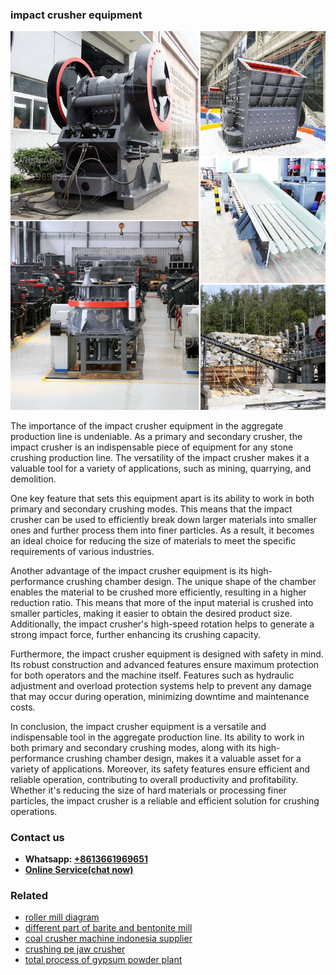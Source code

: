<h3>impact crusher equipment</h3><img src='1708408207.jpg' alt=''><p>The importance of the impact crusher equipment in the aggregate production line is undeniable. As a primary and secondary crusher, the impact crusher is an indispensable piece of equipment for any stone crushing production line. The versatility of the impact crusher makes it a valuable tool for a variety of applications, such as mining, quarrying, and demolition.</p><p>One key feature that sets this equipment apart is its ability to work in both primary and secondary crushing modes. This means that the impact crusher can be used to efficiently break down larger materials into smaller ones and further process them into finer particles. As a result, it becomes an ideal choice for reducing the size of materials to meet the specific requirements of various industries.</p><p>Another advantage of the impact crusher equipment is its high-performance crushing chamber design. The unique shape of the chamber enables the material to be crushed more efficiently, resulting in a higher reduction ratio. This means that more of the input material is crushed into smaller particles, making it easier to obtain the desired product size. Additionally, the impact crusher's high-speed rotation helps to generate a strong impact force, further enhancing its crushing capacity.</p><p>Furthermore, the impact crusher equipment is designed with safety in mind. Its robust construction and advanced features ensure maximum protection for both operators and the machine itself. Features such as hydraulic adjustment and overload protection systems help to prevent any damage that may occur during operation, minimizing downtime and maintenance costs.</p><p>In conclusion, the impact crusher equipment is a versatile and indispensable tool in the aggregate production line. Its ability to work in both primary and secondary crushing modes, along with its high-performance crushing chamber design, makes it a valuable asset for a variety of applications. Moreover, its safety features ensure efficient and reliable operation, contributing to overall productivity and profitability. Whether it's reducing the size of hard materials or processing finer particles, the impact crusher is a reliable and efficient solution for crushing operations.</p><h3>Contact us</h3><ul><li><strong>Whatsapp:&nbsp;<a href="https://wa.me/8613661969651">+8613661969651</a></strong></li><li><a href="https://swt.shibang-china.com/?git&amp;zhl&amp;impact crusher equipment"><strong>Online Service(chat now)</strong></a></li></ul><h3>Related</h3><ul><li><a href='roller mill diagram.md'>roller mill diagram</a></li><li><a href='different part of barite and bentonite mill.md'>different part of barite and bentonite mill</a></li><li><a href='coal crusher machine indonesia supplier.md'>coal crusher machine indonesia supplier</a></li><li><a href='crushing pe jaw crusher.md'>crushing pe jaw crusher</a></li><li><a href='total process of gypsum powder plant.md'>total process of gypsum powder plant</a></li></ul>